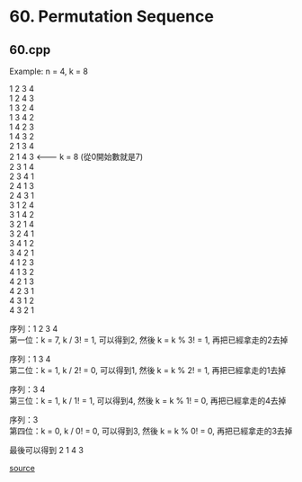 # 60. Permutation Sequence

## 60.cpp
Example: n = 4, k = 8

1 2 3 4  
1 2 4 3  
1 3 2 4  
1 3 4 2  
1 4 2 3  
1 4 3 2  
2 1 3 4  
2 1 4 3  <--- k = 8 (從0開始數就是7)  
2 3 1 4  
2 3 4 1  
2 4 1 3  
2 4 3 1  
3 1 2 4  
3 1 4 2  
3 2 1 4  
3 2 4 1  
3 4 1 2  
3 4 2 1  
4 1 2 3  
4 1 3 2  
4 2 1 3  
4 2 3 1  
4 3 1 2  
4 3 2 1   

序列：1 2 3 4  
第一位：k = 7, k / 3! = 1, 可以得到2, 然後 k = k % 3! = 1, 再把已經拿走的2去掉

序列：1 3 4  
第二位：k = 1, k / 2! = 0, 可以得到1, 然後 k = k % 2! = 1, 再把已經拿走的1去掉

序列：3 4  
第三位：k = 1, k / 1! = 1, 可以得到4, 然後 k = k % 1! = 0, 再把已經拿走的4去掉

序列：3  
第四位：k = 0, k / 0! = 0, 可以得到3, 然後 k = k % 0! = 0, 再把已經拿走的3去掉

最後可以得到 2 1 4 3

[source](http://www.cnblogs.com/grandyang/p/4358678.html)
